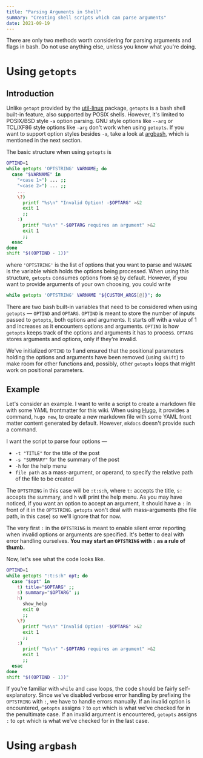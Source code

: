 ```yaml
---
title: "Parsing Arguments in Shell"
summary: "Creating shell scripts which can parse arguments"
date: 2021-09-19
---
```


There are only two methods worth considering for parsing arguments and flags in bash. Do not use
anything else, unless you know what you're doing.

# Using `getopts`

## Introduction

Unlike `getopt` provided by the
[util-linux](https://git.kernel.org/pub/scm/utils/util-linux/util-linux.git) package, `getopts` is a
bash shell built-in feature, also supported by POSIX shells. However, it's limited to POSIX/BSD
style `-a` option parsing. GNU style options like `--arg` or TCL/XF86 style options like `-arg`
don't work when using `getopts`.  If you want to support option styles besides `-a`, take a look at
[argbash](https://github.com/matejak/argbash), which is mentioned in the next section.

The basic structure when using `getopts` is

```sh
OPTIND=1
while getopts 'OPTSTRING' VARNAME; do
  case "$VARNAME" in
    "<case 1>") ... ;;
    "<case 2>") ... ;;
    ...
    \?)
      printf "%s\n" "Invalid Option! -$OPTARG" >&2
      exit 1
      ;;
    :)
      printf "%s\n" "-$OPTARG requires an argument" >&2
      exit 1
      ;;
  esac
done
shift "$((OPTIND - 1))"
```

where `'OPTSTRING'` is the list of options that you want to parse and `VARNAME` is the variable
which holds the options being processed. When using this structure, `getopts` consumes options from
`$@` by default. However, if you want to provide arguments of your own choosing, you could write

```sh
while getopts 'OPTSTRING' VARNAME "${CUSTOM_ARGS[@]}"; do
```

There are two bash built-in variables that need to be considered when using `getopts` — `OPTIND` and
`OPTARG`. `OPTIND` is meant to store the number of inputs passed to `getopts`, both options and
arguments. It starts off with a value of 1 and increases as it encounters options and arguments.
`OPTIND` is how `getopts` keeps track of the options and arguments it has to process. `OPTARG`
stores arguments and options, only if they're invalid.

We've initialized `OPTIND` to 1 and ensured that the positional parameters holding the options and
arguments have been removed (using `shift`) to make room for other functions and, possibly, other
`getopts` loops that might work on positional parameters.

## Example

Let's consider an example. I want to write a script to create a markdown file with some YAML
frontmatter for this wiki. When using [Hugo](https://gohugo.io), it provides a command, `hugo new`,
to create a new markdown file with some YAML front matter content generated by default. However,
`mkdocs` doesn't provide such a command.

I want the script to parse four options —

- `-t "TITLE"` for the title of the post
- `-s "SUMMARY"` for the summary of the post
- `-h` for the help menu
- `file path` as a mass-argument, or operand, to specify the relative path of the file to be created

The `OPTSTRING` in this case will be `:t:s:h`, where `t:` accepts the title, `s:` accepts the
summary, and `h` will print the help menu. As you may have noticed, if you want an option to accept
an argument, it should have a `:` in front of it in the `OPTSTRING`. `getopts` won't deal with
mass-arguments (the file path, in this case) so we'll ignore that for now.

The very first `:` in the `OPTSTRING` is meant to enable silent error reporting when invalid options
or arguments are specified. It's better to deal with error handling ourselves. **You may start an
`OPTSTRING` with `:` as a rule of thumb.**

Now, let's see what the code looks like.

```sh
OPTIND=1
while getopts ":t:s:h" opt; do
  case "$opt" in
    t) title="$OPTARG" ;;
    s) summary="$OPTARG" ;;
    h)
      show_help
      exit 0
      ;;
    \?)
      printf "%s\n" "Invalid Option! -$OPTARG" >&2
      exit 1
      ;;
    :)
      printf "%s\n" "-$OPTARG requires an argument" >&2
      exit 1
      ;;
  esac
done
shift "$((OPTIND - 1))"
```

If you're familiar with `while` and `case` loops, the code should be fairly self-explanatory. Since
we've disabled verbose error handling by prefixing the `OPTSTRING` with `:`, we have to handle
errors manually. If an invalid option is encountered, `getopts` assigns `?` to `opt` which is what
we've checked for in the penultimate case. If an invalid argument is encountered, `getopts` assigns
`:` to `opt` which is what we've checked for in the last case.

# Using `argbash`
